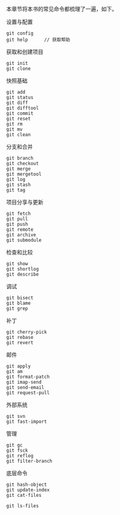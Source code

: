 本章节将本书的常见命令都梳理了一遍，如下。

设置与配置

```
git config
git help      // 获取帮助
```

获取和创建项目

```
git init
git clone
```

快照基础

```
git add
git status 
git diff
git difftool
git commit
git reset
git rm
git mv
git clean
```

分支和合并

```
git branch
git checkout
git merge
git mergetool
git log
git stash
git tag
```

项目分享与更新

```
git fetch
git pull
git push
git remote
git archive
git submodule
```

检查和比较

```
git show
git shortlog
git describe
```

调试
```
git bisect
git blame
git grep
```

补丁
```
git cherry-pick
git rebase
git revert
```

邮件
```
git apply
git am
git format-patch
git imap-send
git send-email
git request-pull
```

外部系统
```
git svn
git fast-import
```

管理
```
git gc
git fsck
git reflog
git filter-branch
```

底层命令
```
git hash-object
git update-index
git cat-files

git ls-files
